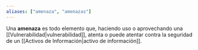 ```yaml
---
aliases: ["amenaza", "amenazas"]
---
```

Una **amenaza** es todo elemento que, haciendo uso o aprovechando una [[Vulnerabilidad|vulnerabilidad]], atenta o puede atentar contra la seguridad de un [[Activos de Información|activo de información]].